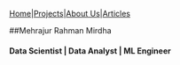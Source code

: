 
[Home](/Readme.md)|[Projects](/Example.md)|[About Us](/Example.md)|[Articles](/Example.md)

##Mehrajur Rahman Mirdha
#### Data Scientist | Data Analyst | ML Engineer


